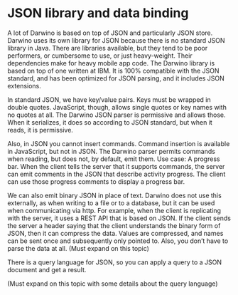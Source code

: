 # JSON library and data binding
A lot of Darwino is based on top of JSON and particularly JSON store. Darwino uses its own library for JSON because there is no standard JSON library in Java. There are libraries available, but they tend to be poor performers, or cumbersome to use, or just heavy-weight. Their dependencies make for heavy mobile app code. The Darwino library is based on top of one written at IBM. It is 100% compatible with the JSON standard, and has been optimized for JSON parsing, and it includes JSON extensions. 


 In standard JSON, we have key/value pairs. Keys must be wrapped in double quotes. JavaScript, though, allows single quotes or key names with no quotes at all. The Darwino JSON parser is permissive and allows those. When it serializes, it does so according to JSON standard, but when it reads, it is permissive.
 
 Also, in JSON you cannot insert commands. Command insertion is available in JavaScript, but not in JSON. The Darwino parser permits commands when reading, but does not, by default, emit them.
Use case: A progress bar. When the client tells the server that it supports commands, the server can emit comments in the JSON that describe activity progress. The client can use those progress comments to display a progress bar.
 
 We can also emit binary JSON in place of text. Darwino does not use this externally, as when writing to a file or to a database, but it can be used when communicating via http. For example, when the client is replicating with the server, it uses a REST API that is based on JSON. If the client sends the server a header saying that the client understands the binary form of JSON, then it can compress the data. Values are compressed, and names can be sent once and subsequently only pointed to. Also, you don’t have to parse the data at all. (Must expand on this topic) 
 
 There is a query language for JSON, so you can apply a query to a JSON document and get a result.
 
 (Must expand on this topic with some details about the query language)
